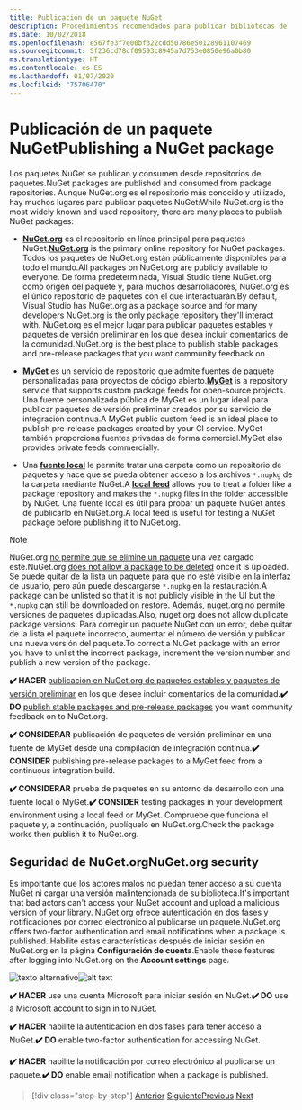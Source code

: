 ```yaml
---
title: Publicación de un paquete NuGet
description: Procedimientos recomendados para publicar bibliotecas de .NET en NuGet.
ms.date: 10/02/2018
ms.openlocfilehash: e567fe3f7e00bf322cdd50786e50128961107469
ms.sourcegitcommit: 5f236cd78cf09593c8945a7d753e0850e96a0b80
ms.translationtype: HT
ms.contentlocale: es-ES
ms.lasthandoff: 01/07/2020
ms.locfileid: "75706470"
---
```

# <a name="publishing-a-nuget-package"></a><span data-ttu-id="bdf31-103">Publicación de un paquete NuGet</span><span class="sxs-lookup"><span data-stu-id="bdf31-103">Publishing a NuGet package</span></span>

<span data-ttu-id="bdf31-104">Los paquetes NuGet se publican y consumen desde repositorios de paquetes.</span><span class="sxs-lookup"><span data-stu-id="bdf31-104">NuGet packages are published and consumed from package repositories.</span></span> <span data-ttu-id="bdf31-105">Aunque NuGet.org es el repositorio más conocido y utilizado, hay muchos lugares para publicar paquetes NuGet:</span><span class="sxs-lookup"><span data-stu-id="bdf31-105">While NuGet.org is the most widely known and used repository, there are many places to publish NuGet packages:</span></span>

* <span data-ttu-id="bdf31-106">**[NuGet.org](https://www.nuget.org/)** es el repositorio en línea principal para paquetes NuGet.</span><span class="sxs-lookup"><span data-stu-id="bdf31-106">**[NuGet.org](https://www.nuget.org/)** is the primary online repository for NuGet packages.</span></span> <span data-ttu-id="bdf31-107">Todos los paquetes de NuGet.org están públicamente disponibles para todo el mundo.</span><span class="sxs-lookup"><span data-stu-id="bdf31-107">All packages on NuGet.org are publicly available to everyone.</span></span> <span data-ttu-id="bdf31-108">De forma predeterminada, Visual Studio tiene NuGet.org como origen del paquete y, para muchos desarrolladores, NuGet.org es el único repositorio de paquetes con el que interactuarán.</span><span class="sxs-lookup"><span data-stu-id="bdf31-108">By default, Visual Studio has NuGet.org as a package source and for many developers NuGet.org is the only package repository they'll interact with.</span></span> <span data-ttu-id="bdf31-109">NuGet.org es el mejor lugar para publicar paquetes estables y paquetes de versión preliminar en los que desea incluir comentarios de la comunidad.</span><span class="sxs-lookup"><span data-stu-id="bdf31-109">NuGet.org is the best place to publish stable packages and pre-release packages that you want community feedback on.</span></span>

* <span data-ttu-id="bdf31-110">**[MyGet](https://myget.org/)** es un servicio de repositorio que admite fuentes de paquete personalizadas para proyectos de código abierto.</span><span class="sxs-lookup"><span data-stu-id="bdf31-110">**[MyGet](https://myget.org/)** is a repository service that supports custom package feeds for open-source projects.</span></span> <span data-ttu-id="bdf31-111">Una fuente personalizada pública de MyGet es un lugar ideal para publicar paquetes de versión preliminar creados por su servicio de integración continua.</span><span class="sxs-lookup"><span data-stu-id="bdf31-111">A MyGet public custom feed is an ideal place to publish pre-release packages created by your CI service.</span></span> <span data-ttu-id="bdf31-112">MyGet también proporciona fuentes privadas de forma comercial.</span><span class="sxs-lookup"><span data-stu-id="bdf31-112">MyGet also provides private feeds commercially.</span></span>

* <span data-ttu-id="bdf31-113">Una **[fuente local](/nuget/hosting-packages/local-feeds)** le permite tratar una carpeta como un repositorio de paquetes y hace que se pueda obtener acceso a los archivos `*.nupkg` de la carpeta mediante NuGet.</span><span class="sxs-lookup"><span data-stu-id="bdf31-113">A **[local feed](/nuget/hosting-packages/local-feeds)** allows you to treat a folder like a package repository and makes the `*.nupkg` files in the folder accessible by NuGet.</span></span> <span data-ttu-id="bdf31-114">Una fuente local es útil para probar un paquete NuGet antes de publicarlo en NuGet.org.</span><span class="sxs-lookup"><span data-stu-id="bdf31-114">A local feed is useful for testing a NuGet package before publishing it to NuGet.org.</span></span>

> [!NOTE]
> <span data-ttu-id="bdf31-115">NuGet.org [no permite que se elimine un paquete](/nuget/policies/deleting-packages) una vez cargado este.</span><span class="sxs-lookup"><span data-stu-id="bdf31-115">NuGet.org [does not allow a package to be deleted](/nuget/policies/deleting-packages) once it is uploaded.</span></span> <span data-ttu-id="bdf31-116">Se puede quitar de la lista un paquete para que no esté visible en la interfaz de usuario, pero aún puede descargarse `*.nupkg` en la restauración.</span><span class="sxs-lookup"><span data-stu-id="bdf31-116">A package can be unlisted so that it is not publicly visible in the UI but the `*.nupkg` can still be downloaded on restore.</span></span> <span data-ttu-id="bdf31-117">Además, nuget.org no permite versiones de paquetes duplicadas.</span><span class="sxs-lookup"><span data-stu-id="bdf31-117">Also, nuget.org does not allow duplicate package versions.</span></span> <span data-ttu-id="bdf31-118">Para corregir un paquete NuGet con un error, debe quitar de la lista el paquete incorrecto, aumentar el número de versión y publicar una nueva versión del paquete.</span><span class="sxs-lookup"><span data-stu-id="bdf31-118">To correct a NuGet package with an error you have to unlist the incorrect package, increment the version number and publish a new version of the package.</span></span>

<span data-ttu-id="bdf31-119">**✔️ HACER** [publicación en NuGet.org de paquetes estables y paquetes de versión preliminar](/nuget/create-packages/publish-a-package) en los que desee incluir comentarios de la comunidad.</span><span class="sxs-lookup"><span data-stu-id="bdf31-119">**✔️ DO** [publish stable packages and pre-release packages](/nuget/create-packages/publish-a-package) you want community feedback on to NuGet.org.</span></span>

<span data-ttu-id="bdf31-120">**✔️ CONSIDERAR** publicación de paquetes de versión preliminar en una fuente de MyGet desde una compilación de integración continua.</span><span class="sxs-lookup"><span data-stu-id="bdf31-120">**✔️ CONSIDER** publishing pre-release packages to a MyGet feed from a continuous integration build.</span></span>

<span data-ttu-id="bdf31-121">**✔️ CONSIDERAR** prueba de paquetes en su entorno de desarrollo con una fuente local o MyGet.</span><span class="sxs-lookup"><span data-stu-id="bdf31-121">**✔️ CONSIDER** testing packages in your development environment using a local feed or MyGet.</span></span> <span data-ttu-id="bdf31-122">Compruebe que funciona el paquete y, a continuación, publíquelo en NuGet.org.</span><span class="sxs-lookup"><span data-stu-id="bdf31-122">Check the package works then publish it to NuGet.org.</span></span>

## <a name="nugetorg-security"></a><span data-ttu-id="bdf31-123">Seguridad de NuGet.org</span><span class="sxs-lookup"><span data-stu-id="bdf31-123">NuGet.org security</span></span>

<span data-ttu-id="bdf31-124">Es importante que los actores malos no puedan tener acceso a su cuenta NuGet ni cargar una versión malintencionada de su biblioteca.</span><span class="sxs-lookup"><span data-stu-id="bdf31-124">It's important that bad actors can't access your NuGet account and upload a malicious version of your library.</span></span> <span data-ttu-id="bdf31-125">NuGet.org ofrece autenticación en dos fases y notificaciones por correo electrónico al publicarse un paquete.</span><span class="sxs-lookup"><span data-stu-id="bdf31-125">NuGet.org offers two-factor authentication and email notifications when a package is published.</span></span> <span data-ttu-id="bdf31-126">Habilite estas características después de iniciar sesión en NuGet.org en la página **Configuración de cuenta**.</span><span class="sxs-lookup"><span data-stu-id="bdf31-126">Enable these features after logging into NuGet.org on the **Account settings** page.</span></span>

<span data-ttu-id="bdf31-127">![texto alternativo](./media/publish-nuget-package/nuget-2fa.png "Seguridad de la cuenta NuGet")</span><span class="sxs-lookup"><span data-stu-id="bdf31-127">![alt text](./media/publish-nuget-package/nuget-2fa.png "NuGet Account Security")</span></span>

<span data-ttu-id="bdf31-128">**✔️ HACER** use una cuenta Microsoft para iniciar sesión en NuGet.</span><span class="sxs-lookup"><span data-stu-id="bdf31-128">**✔️ DO** use a Microsoft account to sign in to NuGet.</span></span>

<span data-ttu-id="bdf31-129">**✔️ HACER** habilite la autenticación en dos fases para tener acceso a NuGet.</span><span class="sxs-lookup"><span data-stu-id="bdf31-129">**✔️ DO** enable two-factor authentication for accessing NuGet.</span></span>

<span data-ttu-id="bdf31-130">**✔️ HACER** habilite la notificación por correo electrónico al publicarse un paquete.</span><span class="sxs-lookup"><span data-stu-id="bdf31-130">**✔️ DO** enable email notification when a package is published.</span></span>

>[!div class="step-by-step"]
><span data-ttu-id="bdf31-131">[Anterior](sourcelink.md)
>[Siguiente](versioning.md)</span><span class="sxs-lookup"><span data-stu-id="bdf31-131">[Previous](sourcelink.md)
[Next](versioning.md)</span></span>
